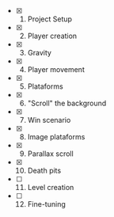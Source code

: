 - [x] 1. Project Setup
- [x] 2. Player creation
- [x] 3. Gravity
- [x] 4. Player movement
- [x] 5. Plataforms
- [x] 6. "Scroll" the background
- [x] 7. Win scenario
- [x] 8. Image plataforms
- [X] 9. Parallax scroll
- [x] 10. Death pits
- [ ] 11. Level creation
- [ ] 12. Fine-tuning